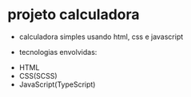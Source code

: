 # projeto calculadora
-    calculadora simples usando html, css e javascript

* tecnologias envolvidas:
-   HTML
-   CSS(SCSS)
-   JavaScript(TypeScript)
